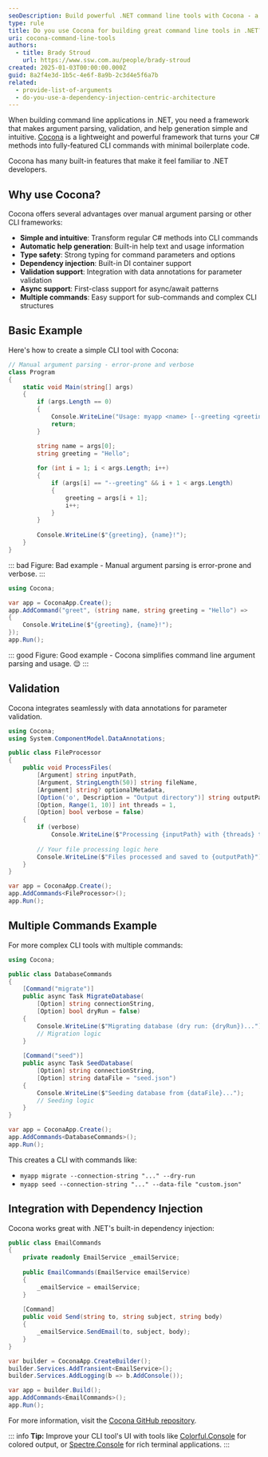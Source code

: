 ```yaml
---
seoDescription: Build powerful .NET command line tools with Cocona - a lightweight framework that transforms C# methods into CLI commands with automatic help generation, validation, and dependency injection support.
type: rule
title: Do you use Cocona for building great command line tools in .NET?
uri: cocona-command-line-tools
authors:
  - title: Brady Stroud
    url: https://www.ssw.com.au/people/brady-stroud
created: 2025-01-03T00:00:00.000Z
guid: 8a2f4e3d-1b5c-4e6f-8a9b-2c3d4e5f6a7b
related:
  - provide-list-of-arguments
  - do-you-use-a-dependency-injection-centric-architecture
---
```


When building command line applications in .NET, you need a framework that makes argument parsing, validation, and help generation simple and intuitive. [Cocona](https://github.com/mayuki/Cocona) is a lightweight and powerful framework that turns your C# methods into fully-featured CLI commands with minimal boilerplate code.

Cocona has many built-in features that make it feel familiar to .NET developers.

## Why use Cocona?

Cocona offers several advantages over manual argument parsing or other CLI frameworks:

* **Simple and intuitive**: Transform regular C# methods into CLI commands
* **Automatic help generation**: Built-in help text and usage information
* **Type safety**: Strong typing for command parameters and options
* **Dependency injection**: Built-in DI container support
* **Validation support**: Integration with data annotations for parameter validation
* **Async support**: First-class support for async/await patterns
* **Multiple commands**: Easy support for sub-commands and complex CLI structures

<!--endintro-->

## Basic Example

Here's how to create a simple CLI tool with Cocona:

```csharp
// Manual argument parsing - error-prone and verbose
class Program
{
    static void Main(string[] args)
    {
        if (args.Length == 0)
        {
            Console.WriteLine("Usage: myapp <name> [--greeting <greeting>]");
            return;
        }

        string name = args[0];
        string greeting = "Hello";
        
        for (int i = 1; i < args.Length; i++)
        {
            if (args[i] == "--greeting" && i + 1 < args.Length)
            {
                greeting = args[i + 1];
                i++;
            }
        }
        
        Console.WriteLine($"{greeting}, {name}!");
    }
}
```

::: bad
Figure: Bad example - Manual argument parsing is error-prone and verbose.
:::

```csharp
using Cocona;

var app = CoconaApp.Create();
app.AddCommand("greet", (string name, string greeting = "Hello") => 
{
    Console.WriteLine($"{greeting}, {name}!");
});
app.Run();
```

::: good
Figure: Good example - Cocona simplifies command line argument parsing and usage. 😌
:::

## Validation

Cocona integrates seamlessly with data annotations for parameter validation.

```csharp
using Cocona;
using System.ComponentModel.DataAnnotations;

public class FileProcessor
{
    public void ProcessFiles(
        [Argument] string inputPath,
        [Argument, StringLength(50)] string fileName,
        [Argument] string? optionalMetadata,
        [Option('o', Description = "Output directory")] string outputPath = "./output",
        [Option, Range(1, 10)] int threads = 1,
        [Option] bool verbose = false)
    {
        if (verbose)
            Console.WriteLine($"Processing {inputPath} with {threads} threads...");
            
        // Your file processing logic here
        Console.WriteLine($"Files processed and saved to {outputPath}");
    }
}

var app = CoconaApp.Create();
app.AddCommands<FileProcessor>();
app.Run();
```

## Multiple Commands Example

For more complex CLI tools with multiple commands:

```csharp
using Cocona;

public class DatabaseCommands
{
    [Command("migrate")]
    public async Task MigrateDatabase(
        [Option] string connectionString,
        [Option] bool dryRun = false)
    {
        Console.WriteLine($"Migrating database (dry run: {dryRun})...");
        // Migration logic
    }
    
    [Command("seed")]
    public async Task SeedDatabase(
        [Option] string connectionString,
        [Option] string dataFile = "seed.json")
    {
        Console.WriteLine($"Seeding database from {dataFile}...");
        // Seeding logic
    }
}

var app = CoconaApp.Create();
app.AddCommands<DatabaseCommands>();
app.Run();
```

This creates a CLI with commands like:

* `myapp migrate --connection-string "..." --dry-run`
* `myapp seed --connection-string "..." --data-file "custom.json"`

## Integration with Dependency Injection

Cocona works great with .NET's built-in dependency injection:

```csharp
public class EmailCommands
{
    private readonly EmailService _emailService;
    
    public EmailCommands(EmailService emailService)
    {
        _emailService = emailService;
    }
    
    [Command]
    public void Send(string to, string subject, string body)
    {
        _emailService.SendEmail(to, subject, body);
    }
}

var builder = CoconaApp.CreateBuilder();
builder.Services.AddTransient<EmailService>();
builder.Services.AddLogging(b => b.AddConsole());

var app = builder.Build();
app.AddCommands<EmailCommands>();
app.Run();
```

For more information, visit the [Cocona GitHub repository](https://github.com/mayuki/Cocona).

::: info
**Tip:** Improve your CLI tool's UI with tools like [Colorful.Console](https://github.com/khalidabuhakmeh/Colorful.Console) for colored output, or [Spectre.Console](https://spectreconsole.net/) for rich terminal applications.
:::

